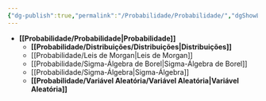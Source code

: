 ```yaml
---
{"dg-publish":true,"permalink":"/Probabilidade/Probabilidade/","dgShowLocalGraph":true,"created":"2025-05-20T13:30:28.856-03:00"}
---
```





- **[[Probabilidade/Probabilidade\|Probabilidade]]**
	- **[[Probabilidade/Distribuições/Distribuições\|Distribuições]]**
	- [[Probabilidade/Leis de Morgan\|Leis de Morgan]]
	- [[Probabilidade/Sigma-Álgebra de Borel\|Sigma-Álgebra de Borel]]
	- [[Probabilidade/Sigma-Álgebra\|Sigma-Álgebra]]
	- **[[Probabilidade/Variável Aleatória/Variável Aleatória\|Variável Aleatória]]**


